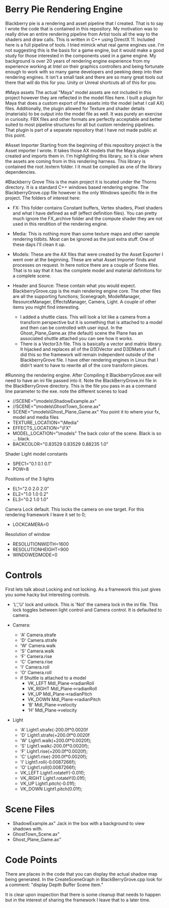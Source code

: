 # Berry Pie Rendering Engine

Blackberry pie is a rendering and asset pipeline that I created. That is to say I wrote the code that is contained in
this repository.  My motivation was to really drive an entire rendering pipeline from Artist tools all the way to the
shaders and draw calls.  This is written in C++ using DirectX 11.  Included here is a full pipeline of tools. I tried
mimick what real game engines use.  I'm not suggesting this is the basis for a game engine, but it would make a good
study for those interested in the components used in a game engine. My background is over 20 years of rendering engine
experience from my experience working at Intel on their graphics controllers and being fortunate enough to work with
so many game developers and peeking deep into their rendering engines.  It isn't a small task and there are so many
great tools out there that will do this for you. Unity or Unreal shortcuts all of this for you.

#Maya assets
The actual "Maya" model assets are not included in this project however they are reflected in the model files here.  I
built a plugin for Maya that does a custom export of the assets into the model (what I call AX) files. Additionally, the
plugin allowed for Texture and shader details (materials) to be output into the model file as well.  It was purely an
exercise in curiosity. FBX files and other formats are perfectly acceptable and better suited to most pipeline
structures for all but custom rendering pipelines. That plugin is part of a separate repository that I have not made
public at this point.

#Asset Importer
Starting from the beginning of this repository project is the Asset importer I wrote. It takes those AX models that the
Maya plugin created and imports them in. I'm highlighting this library, so it is clear where the assets are coming from
in this rendering harness.
This library is contained the root /extern folder. I it must be compiled as one of the library dependencies.

#Blackberry Grove
This is the main project it is located under the Thorns directory.  It is a standard C++ windows based rendering engine.
The BlackberryGrove.cpp file however is the only Windows specific file in the project.
The folders of interest here:
- FX: This folder contains Constant buffers, Vertex shaders, Pixel shaders and what I have defined as edf (effect
  definition files).  You can pretty much ignore the FX_archive folder and the compute shader they are not used in this
  rendition of the rendering engine.

- Media: This is nothing more than some texture maps and other sample rendering tidbits.  Most can be ignored as the
just extra stuff.  One of these days I'll clean it up.

- Models: These are the AX files that were created by the Asset Exporter I went over at the beginning.  These are what
Asset Importer finds and processes on request.   In here notice there are a couple of Scene files.  That is to say that
  it has the complete model and material definitions for a complete scene.

- Header and Source: These contain what you would expect.  BlackberryGrove.cpp is the main rendering engine core. The
other files are all the supporting functions; Scenegraph, ModelManager, ResourceManager, EffectsManager, Camera, Light.
  A couple of other items you might find interesting.
  - I added a shuttle class.  This will look a lot like a camera from
  a transform perspective but it is something that is attached to a model and then can be controlled with user input. In
  the Ghost_Plane_Game.ax (the default) scene the Plane has an associated shuttle attached you can see how it works.
  - There is a Vector3.h file.  This is basically a vector and matrix library.  It hijacked and replaces all of the
    D3DVector and D3DMatrix stuff.  I did this so the framework will remain independent outside of the BlackberryGrove
    file.  I have other rendering engines in Linux that I didn't want to have to rewrite all of the core transform
    pieces.

#Running the rendering engine.
After Compiling it BlackberryGrove.exe will need to have an ini file passed into it.  Note the BlackBerryGrove.ini file
in the BlackBerryGrove directory.  This is the file you pass in as a command line parameter to the exe.
note the different scenes to load
- //SCENE="\models\ShadowExample.ax"
- //SCENE="\models\GhostTown_Scene.ax"
- SCENE="\models\Ghost_Plane_Game.ax"
You point it to where your fx, model and media files
- TEXTURE_LOCATION="\Media\"
- EFFECTS_LOCATION="\FX\"
- MODEL_LOCATION="\models\"
The back color of the scene.  Black is so ... black.
- BACKCOLOR="0.83529 0.83529 0.88235 1.0"

Shader Light model constants
- SPEC1="0.1 0.1 0.1"
- POW=8

Positions of the 3 lights
- EL1="2.0 2.0 2.0"
- EL2="1.0 1.0 0.2"
- EL3="0.2 1.0 1.0"

Camera Lock default. This locks the camera on one target.  For this rendering framework I leave it set to 0;
- LOCKCAMERA=0

Resolution of window
- RESOLUTIONWIDTH=1600
- RESOLUTIONHEIGHT=900
- WINDOWEDMODE=0

# Controls
First lets talk about Locking and not locking.  As a framework this just gives you some hacky but interesting controls.
- 'L','U' lock and unlock. This is 'Not' the camera lock in the ini file.  This lock toggles between light control and
Camera control. It is defaulted to camera.

- Camera:
  - 'A' Camera.strafe
  - 'D' Camera.strafe
  - 'W' Camera.walk
  - 'S' Camera.walk
  - 'F' Camera.rise
  - 'C' Camera.rise
  - 'I' Camera.roll
  - 'O' Camera.roll
  - if Shuttle is attached to a model
    - VK_LEFT       Mdl_Plane->radianRoll
    - VK_RIGHT      Mdl_Plane->radianRoll
    - VK_UP         Mdl_Plane->radianPitch
    - VK_DOWN       Mdl_Plane->radianPitch
    - 'B'           Mdl_Plane->velocity
    - 'H'           Mdl_Plane->velocity

- Light
    - 'A'         Light1.strafe(-200.0f*0.0020f
    - 'D'         Light1.strafe(+200.0f*0.0020f
    - 'W'         Light1.walk(+200.0f*0.0020f);
    - 'S'         Light1.walk(-200.0f*0.0020f);
    - 'F'         Light1.rise(+200.0f*0.0020f);
    - 'C'         Light1.rise(-200.0f*0.0020f);
    - 'I'         Light1.roll(-0.0087266f);
    - 'O'         Light1.roll(0.0087266f);
    - VK_LEFT     Light1.rotateY(-0.01f);
    - VK_RIGHT    Light1.rotateY(0.01f);
    - VK_UP       Light1.pitch(-0.01f);
    - VK_DOWN     Light1.pitch(0.01f);

# Scene Files
- ShadowExample.ax" Jack in the box with a background to view shadows with.
- GhostTown_Scene.ax"
- Ghost_Plane_Game.ax"

# Code Points
There are places in the code that you can display the actual shadow map being generated. In the CreateSceneGraph 
in BlackBerryGrove.cpp look for a comment: "display Depth Buffer Scene Item."

It is clear upon inspection that there is some cleanup that needs to happen but in the interest of sharing the 
framework I leave that to a later time.  
